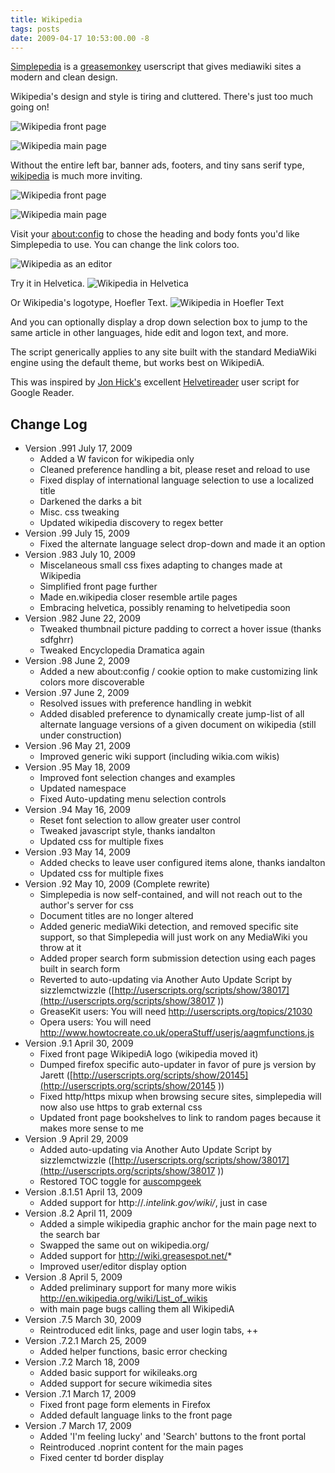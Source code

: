 ```yaml
---
title: Wikipedia
tags: posts
date: 2009-04-17 10:53:00.00 -8
---
```

[Simplepedia](http://userscripts.org/scripts/show/42312) is a
[greasemonkey](http://en.wikipedia.org/wiki/Greasemonkey) userscript that
gives mediawiki sites a modern and clean design.

Wikipedia's design and style is tiring and cluttered. There's just too much
going on!

![Wikipedia front page](/images/wikipedia.off.png)

![Wikipedia main page](/images/en.wikipedia.off.png)


Without the entire left bar, banner ads, footers, and tiny sans serif type,
[wikipedia](http://www.wikipedia.org/) is much more inviting.

![Wikipedia front page](/images/wikipedia.png)

![Wikipedia main page](/images/en.wikipedia.png)


Visit your [about:config](about:config) to chose the heading and body fonts
you'd like Simplepedia to use. You can change the link colors too.

![Wikipedia as an editor](/images/prefs.png)

Try it in Helvetica. ![Wikipedia in Helvetica](/images/helvetica.png)

Or Wikipedia's logotype, Hoefler Text. ![Wikipedia in Hoefler Text](/images/hoefler.png)


And you can optionally display a drop down selection box to jump to the same
article in other languages, hide edit and logon text, and more.

The script generically applies to any site built with the standard MediaWiki
engine using the default theme, but works best on WikipediA.

This was inspired by [Jon Hick's](http://hicksdesign.co.uk/) excellent
[Helvetireader](http://helvetireader.com/) user script for Google Reader.

## Change Log

  * Version .991 July 17, 2009
    * Added a W favicon for wikipedia only
    * Cleaned preference handling a bit, please reset and reload to use
    * Fixed display of international language selection to use a localized title
    * Darkened the darks a bit
    * Misc. css tweaking
    * Updated wikipedia discovery to regex better
  * Version .99 July 15, 2009
    * Fixed the alternate language select drop-down and made it an option
  * Version .983 July 10, 2009
    * Miscelaneous small css fixes adapting to changes made at Wikipedia
    * Simplified front page further
    * Made en.wikipedia closer resemble artile pages
    * Embracing helvetica, possibly renaming to helvetipedia soon
  * Version .982 June 22, 2009
    * Tweaked thumbnail picture padding to correct a hover issue (thanks sdfghrr)
    * Tweaked Encyclopedia Dramatica again
  * Version .98 June 2, 2009
    * Added a new about:config / cookie option to make customizing link colors more discoverable
  * Version .97 June 2, 2009
    * Resolved issues with preference handling in webkit
    * Added disabled preference to dynamically create jump-list of all alternate language versions of a given document on wikipedia (still under construction)
  * Version .96 May 21, 2009
    * Improved generic wiki support (including wikia.com wikis)
  * Version .95 May 18, 2009
    * Improved font selection changes and examples
    * Updated namespace
    * Fixed Auto-updating menu selection controls
  * Version .94 May 16, 2009
    * Reset font selection to allow greater user control
    * Tweaked javascript style, thanks iandalton
    * Updated css for multiple fixes
  * Version .93 May 14, 2009
    * Added checks to leave user configured items alone, thanks iandalton
    * Updated css for multiple fixes
  * Version .92 May 10, 2009 (Complete rewrite)
    * Simplepedia is now self-contained, and will not reach out to the author's server for css
    * Document titles are no longer altered
    * Added generic mediaWiki detection, and removed specific site support, so that Simplepedia will just work on any MediaWiki you throw at it
    * Added proper search form submission detection using each pages built in search form
    * Reverted to auto-updating via Another Auto Update Script by sizzlemctwizzle ([http://userscripts.org/scripts/show/38017](http://userscripts.org/scripts/show/38017 ))
    * GreaseKit users: You will need <http://userscripts.org/topics/21030>
    * Opera users: You will need <http://www.howtocreate.co.uk/operaStuff/userjs/aagmfunctions.js>
  * Version .9.1 April 30, 2009
    * Fixed front page WikipediA logo (wikipedia moved it)
    * Dumped firefox specific auto-updater in favor of pure js version by Jarett ([http://userscripts.org/scripts/show/20145](http://userscripts.org/scripts/show/20145 ))
    * Fixed http/https mixup when browsing secure sites, simplepedia will now also use https to grab external css
    * Updated front page bookshelves to link to random pages because it makes more sense to me
  * Version .9 April 29, 2009
    * Added auto-updating via Another Auto Update Script by sizzlemctwizzle ([http://userscripts.org/scripts/show/38017](http://userscripts.org/scripts/show/38017 ))
    * Restored TOC toggle for [auscompgeek](http://userscripts.org/users/87567)
  * Version .8.1.51 April 13, 2009
    * Added support for http://*.intelink.gov/wiki/*, just in case
  * Version .8.2 April 11, 2009
    * Added a simple wikipedia graphic anchor for the main page next to the search bar
    * Swapped the same out on wikipedia.org/
    * Added support for http://wiki.greasespot.net/*
    * Improved user/editor display option
  * Version .8 April 5, 2009
    * Added preliminary support for many more wikis http://en.wikipedia.org/wiki/List_of_wikis
    * with main page bugs calling them all WikipediA
  * Version .7.5 March 30, 2009
    * Reintroduced edit links, page and user login tabs, ++
  * Version .7.2.1 March 25, 2009
    * Added helper functions, basic error checking
  * Version .7.2 March 18, 2009
    * Added basic support for wikileaks.org
    * Added support for secure wikimedia sites
  * Version .7.1 March 17, 2009
    * Fixed front page form elements in Firefox
    * Added default language links to the front page
  * Version .7 March 17, 2009
    * Added 'I'm feeling lucky' and 'Search' buttons to the front portal
    * Reintroduced .noprint content for the main pages
    * Fixed center td border display

